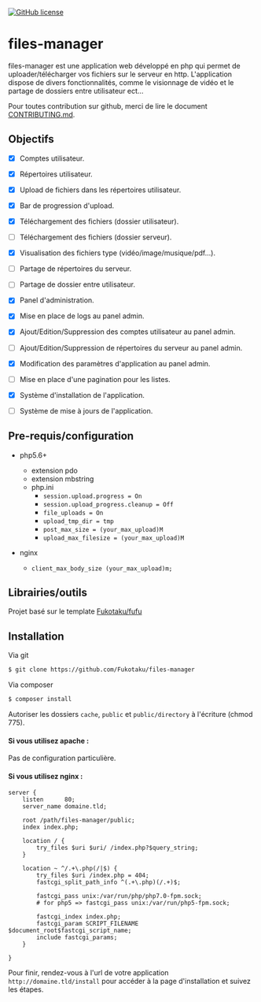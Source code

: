 [![GitHub license](https://img.shields.io/badge/license-New%20BSD-blue.svg)](https://github.com/Fukotaku/files-manager/blob/master/LICENSE)
# files-manager

files-manager est une application web développé en php qui permet de uploader/télécharger vos fichiers sur le serveur en http. L'application dispose de divers fonctionnalités, comme le visionnage de vidéo et le partage de dossiers entre utilisateur ect...

Pour toutes contribution sur github, merci de lire le document [CONTRIBUTING.md](https://github.com/Fukotaku/files-manager/blob/master/CONTRIBUTING.md).


## Objectifs

- [x] Comptes utilisateur.
- [x] Répertoires utilisateur.
- [x] Upload de fichiers dans les répertoires utilisateur.
- [x] Bar de progression d'upload.
- [x] Téléchargement des fichiers (dossier utilisateur).
- [ ] Téléchargement des fichiers (dossier serveur).
- [x] Visualisation des fichiers type (vidéo/image/musique/pdf...).
- [ ] Partage de répertoires du serveur.
- [ ] Partage de dossier entre utilisateur.

- [x] Panel d'administration.
- [x] Mise en place de logs au panel admin.
- [x] Ajout/Edition/Suppression des comptes utilisateur au panel admin.
- [ ] Ajout/Edition/Suppression de répertoires du serveur au panel admin.
- [x] Modification des paramètres d'application au panel admin.

- [ ] Mise en place d'une pagination pour les listes.

- [x] Système d'installation de l'application.
- [ ] Système de mise à jours de l'application.


## Pre-requis/configuration

- php5.6+
  - extension pdo
  - extension mbstring
  - php.ini
    - `session.upload.progress = On`
    - `session.upload_progress.cleanup = Off`
    - `file_uploads = On`
    - `upload_tmp_dir = tmp`
    - `post_max_size = (your_max_upload)M`
    - `upload_max_filesize = (your_max_upload)M`

- nginx
  - `client_max_body_size (your_max_upload)m;`


## Librairies/outils

Projet basé sur le template [Fukotaku/fufu](https://github.com/Fukotaku/fufu/)


## Installation

Via git

``` bash
$ git clone https://github.com/Fukotaku/files-manager
```

Via composer

``` bash
$ composer install
```

Autoriser les dossiers `cache`, `public` et `public/directory` à l'écriture (chmod 775).


#### Si vous utilisez apache :

Pas de configuration particulière.


#### Si vous utilisez nginx :

```
server {
    listen      80;
    server_name domaine.tld;

    root /path/files-manager/public;
    index index.php;

    location / {
        try_files $uri $uri/ /index.php?$query_string;
    }

    location ~ ^/.+\.php(/|$) {
        try_files $uri /index.php = 404;
        fastcgi_split_path_info ^(.+\.php)(/.+)$;

        fastcgi_pass unix:/var/run/php/php7.0-fpm.sock;
        # for php5 => fastcgi_pass unix:/var/run/php5-fpm.sock;

        fastcgi_index index.php;
        fastcgi_param SCRIPT_FILENAME $document_root$fastcgi_script_name;
        include fastcgi_params;
    }

}
```

Pour finir, rendez-vous à l'url de votre application `http://domaine.tld/install` pour accéder à la page d'installation et suivez les étapes.
